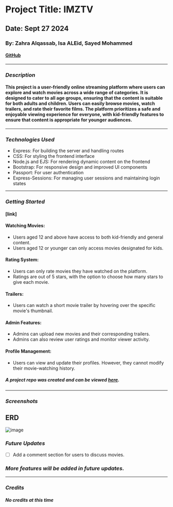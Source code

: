 # Project Title: IMZTV

## Date: Sept 27 2024

### By: Zahra Alqassab, Isa ALEid, Sayed Mohammed

#### [GitHub](https://github.com/alqassabz/IMZTV) 
***

### ***Description***
#### This project is a user-friendly online streaming platform where users can explore and watch movies across a wide range of categories. It is designed to cater to all age groups, ensuring that the content is suitable for both adults and children. Users can easily browse movies, watch trailers, and rate their favorite films. The platform prioritizes a safe and enjoyable viewing experience for everyone, with kid-friendly features to ensure that content is appropriate for younger audiences.
***

### ***Technologies Used***
* Express: For building the server and handling routes
* CSS: For styling the frontend interface
* Node.js and EJS: For rendering dynamic content on the frontend
* Bootstrap: For responsive design and improved UI components
* Passport: For user authentication
* Express-Sessions: For managing user sessions and maintaining login states



***

### ***Getting Started***

#### [link]

#### Watching Movies:

- Users aged 12 and above have access to both kid-friendly and general content.
- Users aged 12 or younger can only access movies designated for kids.


#### Rating System:

- Users can only rate movies they have watched on the platform.
- Ratings are out of 5 stars, with the option to choose how many stars to give each movie.


#### Trailers:

- Users can watch a short movie trailer by hovering over the specific movie's thumbnail.


#### Admin Features:

- Admins can upload new movies and their corresponding trailers.
- Admins can also review user ratings and monitor viewer activity.


#### Profile Management:

- Users can view and update their profiles. However, they cannot modify their movie-watching history.



##### A project repo was created and can be viewed [here](https://github.com/alqassabz/IMZTV).
***

### ***Screenshots***

## ERD

![image](https://github.com/user-attachments/assets/e60a53b1-d00b-44b1-bf60-86fab8e407a1)



### ***Future Updates***

- [ ] Add a comment section for users to discuss movies.
 ### ***More features will be added in future updates.***
***

### ***Credits***

##### No credits at this time
